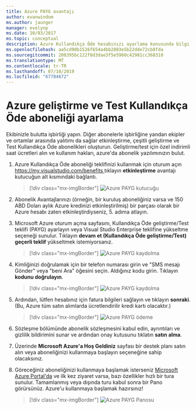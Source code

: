 ```yaml
---
title: Azure PAYG avantajı
author: evanwindom
ms.author: jaunger
manager: evelynp
ms.date: 10/03/2017
ms.topic: conceptual
description: Azure Kullandıkça Öde hesabınızı ayarlama konusunda bilgi edinin.
ms.openlocfilehash: aa5cd98b1526f654a4bb2803e5b22dde72cb8fda
ms.sourcegitcommit: 208395bc122f8d3dae3f5e5960c42981cc368310
ms.translationtype: MT
ms.contentlocale: tr-TR
ms.lasthandoff: 07/10/2019
ms.locfileid: "67784672"
---
```

# <a name="setting-up-an-azure-devtest-pay-as-you-go-subscription"></a>Azure geliştirme ve Test Kullandıkça Öde aboneliği ayarlama
Ekibinizle bulutta işbirliği yapın.  Diğer abonelerle işbirliğine yandan ekipler ve ortamlar arasında yalıtımı da sağlar etkinleştirme, çeşitli geliştirme ve Test Kullandıkça Öde abonelikleri oluşturun.  Geliştirme/test için özel indirimli saat ücretleri alın ve kullanım hakları, azure'da abonelik yazılımınızın bulut.

1. Azure Kullandıkça Öde aboneliği teklifinizi kullanmak için oturum açın [ https://my.visualstudio.com/benefits ](https://my.visualstudio.com/benefits?wt.mc_id=o~msft~docs) tıklayın **etkinleştirme** avantajı kutucuğun alt kısmındaki bağlantı.
   > [!div class="mx-imgBorder"]
   > ![Azure PAYG kutucuğu](_img/vs-azure-payg/vs-azure-payg-tile.png)

2. Abonelik Avantajlarınızı (örneğin, bir kuruluş aboneliğiniz varsa ve 150 ABD Doları aylık Azure kredinizi etkinleştirilmiş) bir parçası olarak bir Azure hesabı zaten etkinleştirdiyseniz, 5. adıma atlayın.

3. Microsoft Azure oturum açma sayfasını, Kullandıkça Öde geliştirme/Test teklifi (PAYG) ayarlayın veya Visual Studio Enterprise teklifine yükseltme seçeneği sunulur.  Tıklayın **devam et (Kullandıkça Öde geliştirme/Test) geçerli teklif** yükseltmek istemiyorsanız.
   > [!div class="mx-imgBorder"]
   > ![Azure PAYG kaydolma](_img/vs-azure-payg/vs-azure-payg-signup-cropped.png)

4. Kimliğinizi doğrulamak için bir telefon numarası girin ve "SMS mesajı Gönder" veya "beni Ara" öğesini seçin.  Aldığınız kodu girin.  Tıklayın **kodunu doğrulayın**.
   > [!div class="mx-imgBorder"]
   > ![Azure PAYG kaydolma](_img/vs-azure-payg/vs-azure-payg-identity-cropped.png)

5. Ardından, lütfen hesabınız için fatura bilgileri sağlayın ve tıklayın **sonraki**.  (Bu, Azure tüm satın alımlarda ücretlendirilir kredi kartı olacaktır.)
   > [!div class="mx-imgBorder"]
   > ![Azure PAYG ödeme](_img/vs-azure-payg/vs-azure-payg-payment-cropped.png)

6. Sözleşme bölümünde abonelik sözleşmesini kabul edin, ayrıntıları ve gizlilik bildirimini sunar ve ardından onay kutusunu tıklatın **satın alma**.

7. Üzerinde **Microsoft Azure'a Hoş Geldiniz** sayfası bir destek planı satın alın veya aboneliğinizi kullanmaya başlayın seçeneğine sahip olacaksınız.

8. Göreceğiniz aboneliğinizi kullanmaya başlamak isterseniz [Microsoft Azure Portal'da](https://portal.azure.com) ve ilk kez ziyaret varsa, bazı özellikler hızlı bir tura sunulur.  Tamamlanmış veya dışında turu kabul sonra bir Pano görürsünüz.  Azure'u kullanmaya başlamak hazırsınız!
   > [!div class="mx-imgBorder"]
   > ![Azure PAYG Panosu](_img/vs-azure-payg/vs-azure-payg-dashboard-cropped.png)
